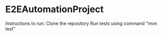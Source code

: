 # E2EAutomationProject

Instructions to run:
Clone the repository 
Run tests using command "mvn test"
